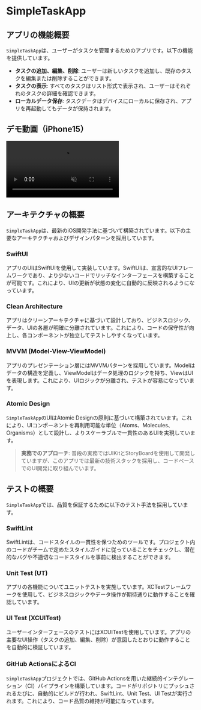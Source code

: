 # SimpleTaskApp

## アプリの機能概要

`SimpleTaskApp`は、ユーザーがタスクを管理するためのアプリです。以下の機能を提供しています。

- **タスクの追加、編集、削除**: ユーザーは新しいタスクを追加し、既存のタスクを編集または削除することができます。
- **タスクの表示**: すべてのタスクはリスト形式で表示され、ユーザーはそれぞれのタスクの詳細を確認できます。
- **ローカルデータ保存**: タスクデータはデバイスにローカルに保存され、アプリを再起動してもデータが保持されます。

## デモ動画（iPhone15）
<div><video controls src="https://github.com/user-attachments/assets/ccb51b7d-2915-4d46-a1ba-60d3bc1b38cb" muted="false"></video></div>


## アーキテクチャの概要

`SimpleTaskApp`は、最新のiOS開発手法に基づいて構築されています。以下の主要なアーキテクチャおよびデザインパターンを採用しています。

### SwiftUI

アプリのUIはSwiftUIを使用して実装しています。SwiftUIは、宣言的なUIフレームワークであり、より少ないコードでリッチなインターフェースを構築することが可能です。これにより、UIの更新が状態の変化に自動的に反映されるようになっています。

### Clean Architecture

アプリはクリーンアーキテクチャに基づいて設計しており、ビジネスロジック、データ、UIの各層が明確に分離されています。これにより、コードの保守性が向上し、各コンポーネントが独立してテストしやすくなっています。

### MVVM (Model-View-ViewModel)

アプリのプレゼンテーション層にはMVVMパターンを採用しています。Modelはデータの構造を定義し、ViewModelはデータ処理のロジックを持ち、ViewはUIを表現します。これにより、UIロジックが分離され、テストが容易になっています。

### Atomic Design

`SimpleTaskApp`のUIはAtomic Designの原則に基づいて構築されています。これにより、UIコンポーネントを再利用可能な単位（Atoms、Molecules、Organisms）として設計し、よりスケーラブルで一貫性のあるUIを実現しています。

> **実務でのアプローチ**: 普段の実務ではUIKitとStoryBoardを使用して開発していますが、このアプリでは最新の技術スタックを採用し、コードベースでのUI開発に取り組んでいます。

## テストの概要

`SimpleTaskApp`では、品質を保証するために以下のテスト手法を採用しています。

### SwiftLint

SwiftLintは、コードスタイルの一貫性を保つためのツールです。プロジェクト内のコードがチームで定めたスタイルガイドに従っていることをチェックし、潜在的なバグや不適切なコードスタイルを事前に検出することができます。

### Unit Test (UT)

アプリの各機能についてユニットテストを実施しています。XCTestフレームワークを使用して、ビジネスロジックやデータ操作が期待通りに動作することを確認しています。

### UI Test (XCUITest)

ユーザーインターフェースのテストにはXCUITestを使用しています。アプリの主要なUI操作（タスクの追加、編集、削除）が意図したとおりに動作することを自動的に検証しています。

### GitHub ActionsによるCI

`SimpleTaskApp`プロジェクトでは、GitHub Actionsを用いた継続的インテグレーション（CI）パイプラインを構築しています。コードがリポジトリにプッシュされるたびに、自動的にビルドが行われ、SwiftLint、Unit Test、UI Testが実行されます。これにより、コード品質の維持が可能になっています。
